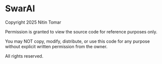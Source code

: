# SwarAI

Copyright 2025 Nitin Tomar

Permission is granted to view the source code for reference purposes only.

You may NOT copy, modify, distribute, or use this code for any purpose without explicit written permission from the owner.

All rights reserved.
